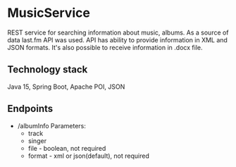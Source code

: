 # MusicService

REST service for searching information about music, albums. As a source of data last.fm API was used.
API has ability to provide information in XML and JSON formats. It's also possible to receive information in .docx file.

## Technology stack

Java 15, Spring Boot, Apache POI, JSON

## Endpoints

- /albumInfo
  Parameters:
  * track
  * singer
  * file - boolean, not required
  * format - xml or json(default), not required
